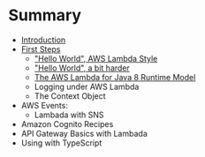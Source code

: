 # Summary

* [Introduction](intro/intro.md)
* [First Steps](firststeps/README.md)
  * ["Hello World", AWS Lambda Style](firststeps/hello.md)
  * ["Hello World", a bit harder](firststeps/hello-world-longer.md)
  * [The AWS Lambda for Java 8 Runtime Model](firststeps/runtime-model.md)
  * Logging under AWS Lambda
  * The Context Object
* AWS Events:
  * Lambada with SNS
* Amazon Cognito Recipes
* API Gateway Basics with Lambada
* Using with TypeScript
